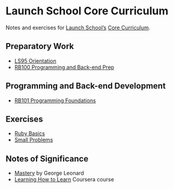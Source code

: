 # Launch School Core Curriculum

Notes and exercises for [Launch School’s](https://launchschool.com) [Core Curriculum](https://launchschool.com/courses).

## Preparatory Work
* [LS95 Orientation](ls95/ls95_notes.md)
* [RB100 Programming and Back-end Prep](rb100/rb100_notes.md)

## Programming and Back-end Development
* [RB101 Programming Foundations](rb101/rb101_notes.md)

## Exercises
* [Ruby Basics](exercises/ruby_basics/ruby_basics_contents.md)
* [Small Problems](exercises/small_problems/small_problems_contents.md)

## Notes of Significance
* [Mastery](ls95/mastery/mastery_notes.md) by George Leonard
* [Learning How to Learn](ls95/learning_how_to_learn/learning_how_to_learn_notes.md) Coursera course

